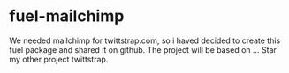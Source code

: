fuel-mailchimp
==============

We needed mailchimp for twittstrap.com, so i haved decided to create this fuel package and shared it on github.
The project will be based on ...
Star my other project twittstrap.
